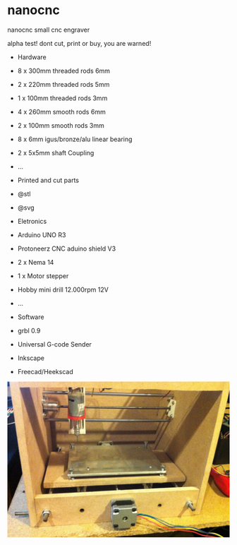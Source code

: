 # nanocnc
nanocnc small cnc engraver

alpha test! dont cut, print or buy, you are warned!

- Hardware
- 8 x 300mm threaded rods 6mm
- 2 x 220mm threaded rods 5mm
- 1 x 100mm threaded rods 3mm
- 4 x 260mm smooth rods 6mm
- 2 x 100mm smooth rods 3mm
- 8 x 6mm igus/bronze/alu linear bearing
- 2 x 5x5mm shaft Coupling
- ...

- Printed and cut parts
- @stl
- @svg

- Eletronics
- Arduino UNO R3
- Protoneerz CNC aduino shield V3
- 2 x Nema 14
- 1 x Motor stepper
- Hobby mini drill 12.000rpm 12V
- ...

- Software
- grbl 0.9
- Universal G-code Sender
- Inkscape
- Freecad/Heekscad

![nanocnc small engraver alpha](images/nanocnc.jpg)
